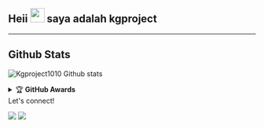 ## Heii <img src="https://github.com/TheDudeThatCode/TheDudeThatCode/blob/master/Assets/Hi.gif" width="29px"> saya adalah kgproject
___
##   **Github Stats**
![Kgproject1010 Github stats](https://github-readme-stats.vercel.app/api?username=kgproject1010&show_icons=true&theme=tokyonight)

</p>
<details>
    <summary>&#127942 <b>GitHub Awards</b></summary><br/>

![Github Trophy](https://github-profile-trophy.vercel.app/?username=kgproject1010)

</details

### Let's connect!
<p>
    <a href="https://t.me/knsgnwn" target="blank"><img src="https://img.shields.io/badge/@knsgnwn-30302f?style=flat&logo=telegram" /></a>
    <a href="https://instagram.com/knsgnwn_" target="blank"><img src="https://img.shields.io/badge/@knsgnwn_-30302f?style=flat&logo=instagram" /></a>
</p>
